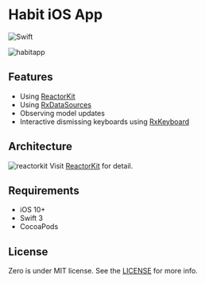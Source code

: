 # Habit iOS App
![Swift](https://img.shields.io/badge/Swift-3.1-orange.svg)

![habitapp](https://user-images.githubusercontent.com/16951799/27144206-9a428ca2-50f6-11e7-8201-e6159ce3f3ec.jpg)

## Features
* Using [ReactorKit](https://github.com/ReactorKit/ReactorKit)
* Using [RxDataSources](https://github.com/RxSwiftCommunity/RxDataSources)
* Observing model updates
* Interactive dismissing keyboards using [RxKeyboard](https://github.com/RxSwiftCommunity/RxKeyboard)

## Architecture
![reactorkit](https://user-images.githubusercontent.com/16951799/26894339-b7182a9e-4b83-11e7-9ba3-0b5a47bbe859.png)
Visit [ReactorKit](https://github.com/ReactorKit/ReactorKit) for detail.

## Requirements
* iOS 10+
* Swift 3
* CocoaPods

## License
Zero is under MIT license. See the [LICENSE](./LICENSE.md) for more info.
